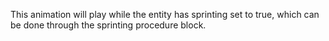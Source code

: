 This animation will play while the entity has sprinting set to true, which can be done through the sprinting procedure block.